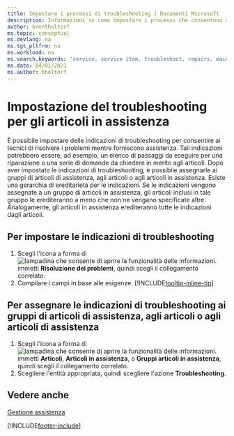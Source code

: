 ```yaml
---
title: Impostare i processi di troubleshooting | Documenti Microsoft
description: Informazioni su come impostare i processi che consentono ai rappresentanti dell'assistenza di identificare e risolvere i problemi con gli articoli in assistenza.
author: brentholtorf
ms.topic: conceptual
ms.devlang: na
ms.tgt_pltfrm: na
ms.workload: na
ms.search.keywords: 'service, service item, troubleshoot, repairs, maintenance'
ms.date: 04/01/2021
ms.author: bholtorf
---
```


# <a name="setting-up-troubleshooting-for-service-items"></a>Impostazione del troubleshooting per gli articoli in assistenza
È possibile impostare delle indicazioni di troubleshooting per consentire ai tecnici di risolvere i problemi mentre forniscono assistenza. Tali indicazioni potrebbero essere, ad esempio, un elenco di passaggi da eseguire per una riparazione o una serie di domande da chiedere in merito agli articoli. Dopo aver impostato le indicazioni di troubleshooting, è possibile assegnarle ai gruppi di articoli di assistenza, agli articoli o agli articoli in assistenza. Esiste una gerarchia di ereditarietà per le indicazioni. Se le indicazioni vengono assegnate a un gruppo di articoli in assistenza, gli articoli inclusi in tale gruppo le erediteranno a meno che non ne vengano specificate altre. Analogamente, gli articoli in assistenza erediteranno tutte le indicazioni dagli articoli.  

## <a name="to-set-up-troubleshooting-guidelines"></a>Per impostare le indicazioni di troubleshooting
1. Scegli l'icona a forma di ![lampadina che consente di aprire la funzionalità delle informazioni.](media/ui-search/search_small.png "Informazioni sull'operazione che si desidera eseguire") immetti **Risoluzione dei problemi**, quindi scegli il collegamento correlato.  
2. Compilare i campi in base alle esigenze. [!INCLUDE[tooltip-inline-tip](includes/tooltip-inline-tip_md.md)]  

## <a name="to-assign-troubleshooting-guidelines-to-items-service-items-or-service-item-groups"></a>Per assegnare le indicazioni di troubleshooting ai gruppi di articoli di assistenza, agli articoli o agli articoli di assistenza
1. Scegli l'icona a forma di ![lampadina che consente di aprire la funzionalità delle informazioni.](media/ui-search/search_small.png "Informazioni sull'operazione che si desidera eseguire") immetti **Articoli**, **Articoli in assistenza**, o **Gruppi articoli in assistenza**, quindi scegli il collegamento correlato.  
2. Scegliere l'entità appropriata, quindi scegliere l'azione **Troubleshooting**.  

## <a name="see-also"></a>Vedere anche
[Gestione assistenza](service-service.md)

[!INCLUDE[footer-include](includes/footer-banner.md)]
